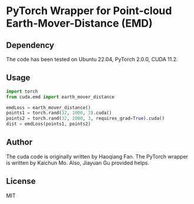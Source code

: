 # PyTorch Wrapper for Point-cloud Earth-Mover-Distance (EMD)

## Dependency

The code has been tested on Ubuntu 22.04, PyTorch 2.0.0, CUDA 11.2.

## Usage

```py
import torch
from cuda.emd import earth_mover_distance

emdLoss = earth_mover_distance()
points1 = torch.rand(32, 1000, 3).cuda()
points2 = torch.rand(32, 2000, 3, requires_grad=True).cuda()
dist = emdLoss(points1, points2)
```
## Author

The cuda code is originally written by Haoqiang Fan. The PyTorch wrapper is written by Kaichun Mo. Also, Jiayuan Gu provided helps.

## License

MIT

